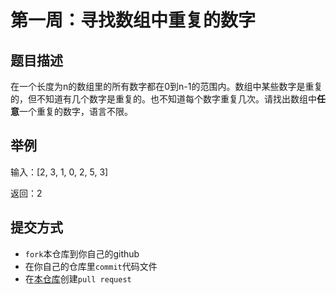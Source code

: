 # 第一周：寻找数组中重复的数字

## 题目描述
在一个长度为n的数组里的所有数字都在0到n-1的范围内。数组中某些数字是重复的，但不知道有几个数字是重复的。也不知道每个数字重复几次。请找出数组中**任意**一个重复的数字，语言不限。

## 举例

输入：\[2, 3, 1, 0, 2, 5, 3\]

返回：2


## 提交方式

* ```fork```本仓库到你自己的github
* 在你自己的仓库里```commit```代码文件
* 在[本仓库](https://github.com/ncuhome/ncuhome-weekly-puzzle)创建```pull request```
